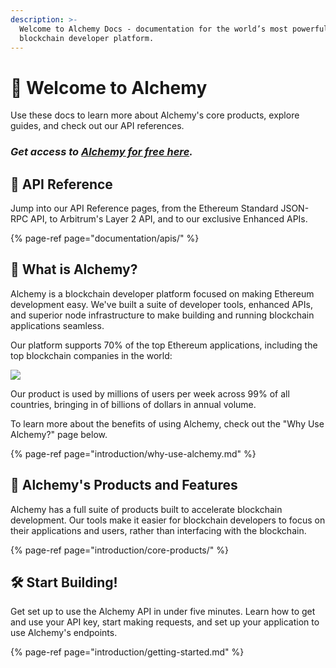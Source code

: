 ```yaml
---
description: >-
  Welcome to Alchemy Docs - documentation for the world’s most powerful
  blockchain developer platform.
---
```


# 👋 Welcome to Alchemy

Use these docs to learn more about Alchemy's core products, explore guides, and check out our API references.

### _Get access to_ [_Alchemy for free here_](https://alchemy.com/?r=e68b2f77-7fc7-4ef7-8e9c-cdfea869b9b5)_._

## 📖 API Reference

Jump into our API Reference pages, from the Ethereum Standard JSON-RPC API, to Arbitrum's Layer 2 API, and to our exclusive Enhanced APIs.

{% page-ref page="documentation/apis/" %}

## 🤷 What is Alchemy?

Alchemy is a blockchain developer platform focused on making Ethereum development easy. We've built a suite of developer tools, enhanced APIs, and superior node infrastructure to make building and running blockchain applications seamless.

Our platform supports 70% of the top Ethereum applications, including the top blockchain companies in the world:

![](.gitbook/assets/screen-shot-2020-07-21-at-1.53.00-pm.png)

Our product is used by millions of users per week across 99% of all countries, bringing in of billions of dollars in annual volume.

To learn more about the benefits of using Alchemy, check out the "Why Use Alchemy?" page below.

{% page-ref page="introduction/why-use-alchemy.md" %}

## 🎁 Alchemy's Products and Features

Alchemy has a full suite of products built to accelerate blockchain development. Our tools make it easier for blockchain developers to focus on their applications and users, rather than interfacing with the blockchain.

{% page-ref page="introduction/core-products/" %}

## 🛠 Start Building!

Get set up to use the Alchemy API in under five minutes. Learn how to get and use your API key, start making requests, and set up your application to use Alchemy's endpoints.

{% page-ref page="introduction/getting-started.md" %}

